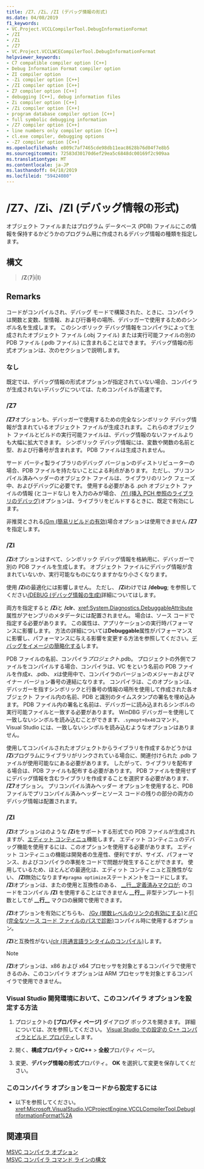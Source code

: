```yaml
---
title: /Z7、/Zi、/ZI (デバッグ情報の形式)
ms.date: 04/08/2019
f1_keywords:
- VC.Project.VCCLCompilerTool.DebugInformationFormat
- /ZI
- /Zi
- /Z7
- VC.Project.VCCLWCECompilerTool.DebugInformationFormat
helpviewer_keywords:
- C7 compatible compiler option [C++]
- Debug Information Format compiler option
- ZI compiler option
- -Zi compiler option [C++]
- /ZI compiler option [C++]
- Z7 compiler option [C++]
- debugging [C++], debug information files
- Zi compiler option [C++]
- /Zi compiler option [C++]
- program database compiler option [C++]
- full symbolic debugging information
- /Z7 compiler option [C++]
- line numbers only compiler option [C++]
- cl.exe compiler, debugging options
- -Z7 compiler option [C++]
ms.openlocfilehash: e809c7af7465cde98db11eac8628b76d04f7e8b5
ms.sourcegitcommit: 72583d30170d6ef29ea5c6848dc00169f2c909aa
ms.translationtype: MT
ms.contentlocale: ja-JP
ms.lasthandoff: 04/18/2019
ms.locfileid: "59424080"
---
```

# <a name="z7-zi-zi-debug-information-format"></a>/Z7、/Zi、/ZI (デバッグ情報の形式)

オブジェクト ファイルまたはプログラム データベース (PDB) ファイルにこの情報を保持するかどうかのプログラム用に作成されるデバッグ情報の種類を指定します。

## <a name="syntax"></a>構文

> **/Z**{**7**|**i**|**I**}

## <a name="remarks"></a>Remarks

コードがコンパイルされ、デバッグ モードで構築された、ときに、コンパイラは関数と変数、型情報、および行番号の場所、デバッガーで使用するためのシンボル名を生成します。 このシンボリック デバッグ情報をコンパイラによって生成されたオブジェクト ファイル (.obj ファイル) または実行可能ファイルの別の PDB ファイル (.pdb ファイル) に含まれることはできます。  デバッグ情報の形式オプションは、次のセクションで説明します。

### <a name="none"></a>なし

既定では、デバッグ情報の形式オプションが指定されていない場合、コンパイラが生成されないデバッグについては、ためコンパイルが高速です。

### <a name="z7"></a>/Z7

**/Z7**オプションも、デバッガーで使用するための完全なシンボリック デバッグ情報が含まれているオブジェクト ファイルが生成されます。 これらのオブジェクト ファイルとビルドの実行可能ファイルは、デバッグ情報のないファイルよりも大幅に拡大できます。 シンボリック デバッグ情報には、変数や関数の名前と型、および行番号が含まれます。 PDB ファイルは生成されません。

サード パーティ製ライブラリのデバッグ バージョンのディストリビューターの場合、PDB ファイルを持たないことによる利点があります。 ただし、プリコンパイル済みヘッダーのオブジェクト ファイルは、ライブラリのリンク フェーズ中、およびデバッグに必要です。 使用する必要がある .pch オブジェクト ファイルの情報 (とコードなし) を入力のみが場合、 [/Yl (挿入 PCH 参照のライブラリのデバッグ)](yl-inject-pch-reference-for-debug-library.md)オプションは、ライブラリをビルドするときに、既定で有効にします。

非推奨とされる[/Gm (簡易リビルドの有効)](gm-enable-minimal-rebuild.md)場合オプションは使用できません **/Z7**を指定します。

### <a name="zi"></a>/ZI

**/Zi**オプションはすべて、シンボリック デバッグ情報を格納用に、デバッガーで別の PDB ファイルを生成します。 オブジェクト ファイルにデバッグ情報が含まれていないか、実行可能なものになりますかなり小さくなります。

使用 **/Zi**の最適化には影響しません。 ただし、 **/Zi**わけでは **/debug**; を参照してください[/DEBUG (デバッグ情報の生成)](debug-generate-debug-info.md)詳細についてはします。

両方を指定すると **/Zi**と **/clr**、<xref:System.Diagnostics.DebuggableAttribute>属性がアセンブリのメタデータには配置されません。 場合は、ソース コードで指定する必要があります。 この属性は、アプリケーションの実行時パフォーマンスに影響します。 方法の詳細については**Debuggable**属性がパフォーマンスに影響し、パフォーマンスに与える影響を変更する方法を参照してください。[デバッグをイメージの簡略化する](/dotnet/framework/debug-trace-profile/making-an-image-easier-to-debug)します。

PDB ファイルの名前、コンパイラ*プロジェクト*.pdb。 プロジェクトの外側でファイルをコンパイルする場合、コンパイラは、VC をという名前の PDB ファイルを作成*x*、.pdb、 *x*は使用中で、コンパイラのバージョンのメジャーおよびマイナー バージョン番号の連結になります。 コンパイラは、このオプションは、デバッガーを指すシンボリックと行番号の情報の場所を使用して作成された各オブジェクト ファイル内の名前、PDB と識別のタイムスタンプの署名を埋め込みます。 PDB ファイル内の署名と名前は、デバッガーに読み込まれるシンボルの実行可能ファイルと一致する必要があります。 WinDBG デバッガーを使用して一致しないシンボルを読み込むことができます、`.symopt+0x40`コマンド。 Visual Studio には、一致しないシンボルを読み込むようなオプションはありません。

使用してコンパイルされたオブジェクトからライブラリを作成するかどうかは **/Zi**プログラムにライブラリがリンクされている場合に、関連付けられた .pdb ファイルが使用可能なにある必要があります。 したがって、ライブラリを配布する場合は、PDB ファイルも配布する必要があります。 PDB ファイルを使用せずにデバッグ情報を含むライブラリを作成することを選択する必要があります、 **/Z7**オプション。 プリコンパイル済みヘッダー オプションを使用すると、PDB ファイルでプリコンパイル済みヘッダーとソース コードの残りの部分の両方のデバッグ情報は配置されます。

### <a name="zi"></a>/ZI

**/ZI**オプションはのような **/Zi**をサポートする形式での PDB ファイルが生成されますが、[エディット コンティニュ](/visualstudio/debugger/edit-and-continue-visual-cpp)機能します。 エディット コンティニュのデバッグ機能を使用するには、このオプションを使用する必要があります。 エディット コンティニュの機能は開発者の生産性、便利ですが、サイズ、パフォーマンス、およびコンパイラの準拠をコードで問題が発生することができます。 使用しているため、ほとんどの最適化は、エディット コンティニュと互換性がない、 **/ZI**無効になります`#pragma optimize`ステートメントをコードにします。 **/ZI**オプションは、またの使用と互換性のある、 [ &#95;&#95;行&#95;&#95;定義済みマクロが](../../preprocessor/predefined-macros.md); のコードをコンパイル **/ZI** を使用することはできません **&#95;&#95;行&#95;&#95;** 非型テンプレート引数としてが **&#95;&#95;行&#95;&#95;** マクロの展開で使用できます。

**/ZI**オプションを有効にどちらも、 [/Gy (関数レベルのリンクの有効にする)](gy-enable-function-level-linking.md)と[/FC (完全なソース コード ファイルのパスで診断)](fc-full-path-of-source-code-file-in-diagnostics.md)コンパイル時に使用するオプション。

**/ZI**と互換性がない[/clr (共通言語ランタイムのコンパイル)](clr-common-language-runtime-compilation.md)します。

> [!NOTE]
> **/ZI**オプションは、x86 および x64 プロセッサを対象とするコンパイラで使用できるのみ、このコンパイラ オプションは ARM プロセッサを対象とするコンパイラで使用できません。

### <a name="to-set-this-compiler-option-in-the-visual-studio-development-environment"></a>Visual Studio 開発環境において、このコンパイラ オプションを設定する方法

1. プロジェクトの **[プロパティ ページ]** ダイアログ ボックスを開きます。 詳細については、次を参照してください。 [Visual Studio での設定の C++ コンパイラとビルド プロパティ](../working-with-project-properties.md)します。

1. 開く、**構成プロパティ** > **C/C++** > **全般**プロパティ ページ。

1. 変更、**デバッグ情報の形式**プロパティ。 **OK** を選択して変更を保存してください。

### <a name="to-set-this-compiler-option-programmatically"></a>このコンパイラ オプションをコードから設定するには

- 以下を参照してください。<xref:Microsoft.VisualStudio.VCProjectEngine.VCCLCompilerTool.DebugInformationFormat%2A>

## <a name="see-also"></a>関連項目

[MSVC コンパイラ オプション](compiler-options.md)<br/>
[MSVC コンパイラ コマンド ラインの構文](compiler-command-line-syntax.md)

